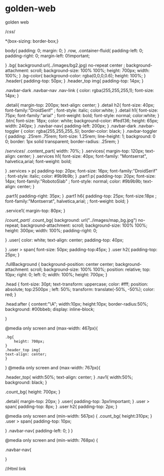 # golden-web
golden web

/*css*/

*{box-sizing: border-box;}

body{
	padding: 0;
	margin: 0;
}
.row, .container-fluid{
	padding-left: 0;
	padding-right: 0;
	margin-left: 0!important;
	
}
.bg{
background:url(../images/bg2.jpg) no-repeat center ;
background-attachment: scroll;
background-size: 100% 100%;
height: 700px;
width: 100%;
}
.bg-color{
	background-color: rgba(0,0,0,0.6);
	height: 100%;
}
.header{
	padding-top: 50px;
}
.header_top img{
	padding-top: 14px;
}

.navbar-dark .navbar-nav .nav-link {
    color: rgba(255,255,255,1);
    font-size: 14px;
}


.detail{
	margin-top: 200px;
	text-align: center;
}
.detail h2{
	font-size: 40px;
	font-family:"DroidSerif" ;
	font-style: italic;
	color:white;
}
.detail h1{
	font-size: 75px;
	font-family:"arial" ;
	font-weight: bold;
	font-style: normal;
	color:white;
}
.btn{
	font-size: 18px;
	color: white;
	background-color: #fed136;
	height: 65px;
	width: 240px;
}
.navbar-nav{
	padding-left: 200px;
}
.navbar-dark .navbar-toggler {
    color: rgba(255,255,255,.5);
    border-color: black;
}
.navbar-toggler {
    padding: .25rem .75rem;
    font-size: 1.25rem;
    line-height: 1;
    background: 0 0;
    border: 1px solid transparent;
    border-radius: .25rem;
}


/*services*/
.content_part{
	width: 70%;
}
.services{
	margin-top: 120px;
	text-align: center;
}
.services h1{
	font-size: 40px;
	font-family: "Montserrat", halvetica,arial;
	font-weight: bold;

}
.services > p{
	padding-top: 20px;
	font-size: 16px;
	font-family:"DroidSerif" ;
	font-style: italic;
	color: #9b9b9b;
}
.part1 p{
	padding-top: 20px;
	font-size: 14px;
	font-family:"RobotoSlab" ;
	font-style: normal;
	color: #9b9b9b;
	text-align: center;
}


.part1{
	padding-right: 35px;
}
.part1 h6{
	padding-top: 25px;
	font-size:18px ;
	font-family:"Montserrat", halvetica,arial; ;
	font-weight: bold;
}


.service1{
	margin-top: 80px;
}

/*count_part*/
.count_bg{
	background: url("../images/map_bg.jpg") no-repeat;
	background-attachment: scroll;
	background-size: 100% 100%;
	height: 300px;
	width: 100%;
	padding-right: 0;
	
}
.user{
	color: white;
	text-align: center;
	padding-top: 40px;

}
.user > span{
	font-size: 50px;
	padding-top:45px;
}
.user h2{
	padding-top: 25px;
}




.fullBackground {
  background-position: center center;
  background-attachment: scroll;
  background-size: 100% 100%;
  position: relative;
  top: 10px;
  right: 0;
  left: 0;
	width: 100%;
  height: 700px;
}

.head {
  font-size: 30pt;
  text-transform: uppercase;
  color: #fff;
  position: absolute;
  top:2500px ;
  left: 50%;
  transform: translate(-50%, -50%);
  color: red;
}

.head:after {
  content:"\A";
  width:10px;
  height:10px;
  border-radius:50%;
  background: #00bbeb;
  display: inline-block;
  
}






@media only screen and (max-width: 467px){
	
	.bg{
		height: 700px;
	}
	.header_top img{
	text-align: center;
	}

	
}
@media only screen and (max-width: 767px){

.header_top{
	width:50%;
	text-align: center;
}
.nav1{
	width:50%;
	background: black;
}

.count_bg{
		height: 700px;
	}

.detail{
	margin-top: 20px;
}
.user{
	padding-top: 3px!important;
}
.user > span{
	padding-top: 8px;
}
.user h2{
	padding-top: 2px;
}

@media only screen and (min-width: 567px) { 
.count_bg{
	height:310px;
}
.user > span{
	padding-top: 10px;

}
.navbar-nav{
	padding-left: 0;
}
}

@media only screen and (min-width: 768px) { 

.navbar-nav{
	
}

//Html link

<head>
	<meta charset="utf-8">
	<meta name="viewport" content="width=device-width,initial-scale=1.0">
	<title>golden_web</title>
  <link rel="stylesheet" type="text/css" href="css/font-awesome.css">
  <link rel="stylesheet" type="text/css" href="css/font-awesome.min.css">
	<link rel="stylesheet" href="css/bootstrap.min.css">
  <script src="js/jquery-3.2.1.js"></script>
  <link rel="stylesheet" type="text/css" href="css/style.css">
  <script src="js/popper.min.js"></script>
  <script src="js/bootstrap.min.js"></script>
  <script src="js/jquery.min.js"></script>
 
</head>
